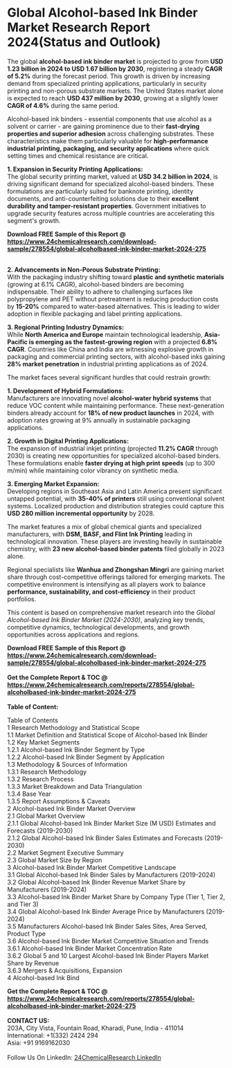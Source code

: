 <h1>Global Alcohol-based Ink Binder Market Research Report 2024(Status and Outlook)</h1><p>The global <strong>alcohol-based ink binder market</strong> is projected to grow from <strong>USD 1.23 billion in 2024 to USD 1.67 billion by 2030</strong>, registering a steady <strong>CAGR of 5.2%</strong> during the forecast period. This growth is driven by increasing demand from specialized printing applications, particularly in security printing and non-porous substrate markets. The United States market alone is expected to reach <strong>USD 437 million by 2030</strong>, growing at a slightly lower <strong>CAGR of 4.6%</strong> during the same period.</p><p>Alcohol-based ink binders - essential components that use alcohol as a solvent or carrier - are gaining prominence due to their <strong>fast-drying properties and superior adhesion</strong> across challenging substrates. These characteristics make them particularly valuable for <strong>high-performance industrial printing, packaging, and security applications</strong> where quick setting times and chemical resistance are critical.</p><p><strong>1. Expansion in Security Printing Applications:<br></strong>
The global security printing market, valued at <strong>USD 34.2 billion in 2024</strong>, is driving significant demand for specialized alcohol-based binders. These formulations are particularly suited for banknote printing, identity documents, and anti-counterfeiting solutions due to their <strong>excellent durability and tamper-resistant properties</strong>. Government initiatives to upgrade security features across multiple countries are accelerating this segment's growth.</p><div><b>Download FREE Sample of this Report @ 
            <a href="https://www.24chemicalresearch.com/download-sample/278554/global-alcoholbased-ink-binder-market-2024-275">
            https://www.24chemicalresearch.com/download-sample/278554/global-alcoholbased-ink-binder-market-2024-275</a></b></div><br><p><strong>2. Advancements in Non-Porous Substrate Printing:<br></strong>
With the packaging industry shifting toward <strong>plastic and synthetic materials</strong> (growing at 6.1% CAGR), alcohol-based binders are becoming indispensable. Their ability to adhere to challenging surfaces like polypropylene and PET without pretreatment is reducing production costs by <strong>15-20%</strong> compared to water-based alternatives. This is leading to wider adoption in flexible packaging and label printing applications.</p><p><strong>3. Regional Printing Industry Dynamics:<br></strong>
While <strong>North America and Europe</strong> maintain technological leadership, <strong>Asia-Pacific is emerging as the fastest-growing region</strong> with a projected <strong>6.8% CAGR</strong>. Countries like China and India are witnessing explosive growth in packaging and commercial printing sectors, with alcohol-based inks gaining <strong>28% market penetration</strong> in industrial printing applications as of 2024.</p><p>The market faces several significant hurdles that could restrain growth:</p><p><strong>1. Development of Hybrid Formulations:<br></strong>
Manufacturers are innovating novel <strong>alcohol-water hybrid systems</strong> that reduce VOC content while maintaining performance. These next-generation binders already account for <strong>18% of new product launches</strong> in 2024, with adoption rates growing at 9% annually in sustainable packaging applications.</p><p><strong>2. Growth in Digital Printing Applications:<br></strong>
The expansion of industrial inkjet printing (projected <strong>11.2% CAGR</strong> through 2030) is creating new opportunities for specialized alcohol-based binders. These formulations enable <strong>faster drying at high print speeds</strong> (up to 300 m/min) while maintaining color vibrancy on synthetic media.</p><p><strong>3. Emerging Market Expansion:<br></strong>
Developing regions in Southeast Asia and Latin America present significant untapped potential, with <strong>35-40% of printers</strong> still using conventional solvent systems. Localized production and distribution strategies could capture this <strong>USD 280 million incremental opportunity</strong> by 2028.</p><p>The market features a mix of global chemical giants and specialized manufacturers, with <strong>DSM, BASF, and Flint Ink Printing</strong> leading in technological innovation. These players are investing heavily in sustainable chemistry, with <strong>23 new alcohol-based binder patents</strong> filed globally in 2023 alone.</p><p>Regional specialists like <strong>Wanhua and Zhongshan Mingri</strong> are gaining market share through cost-competitive offerings tailored for emerging markets. The competitive environment is intensifying as all players work to balance <strong>performance, sustainability, and cost-efficiency</strong> in their product portfolios.</p><p>This content is based on comprehensive market research into the <em>Global Alcohol-based Ink Binder Market (2024-2030)</em>, analyzing key trends, competitive dynamics, technological developments, and growth opportunities across applications and regions.</p><div><b>Download FREE Sample of this Report @ 
            <a href="https://www.24chemicalresearch.com/download-sample/278554/global-alcoholbased-ink-binder-market-2024-275">
            https://www.24chemicalresearch.com/download-sample/278554/global-alcoholbased-ink-binder-market-2024-275</a></b></div><br><div><b>Get the Complete Report & TOC @ 
            <a href="https://www.24chemicalresearch.com/reports/278554/global-alcoholbased-ink-binder-market-2024-275">
            https://www.24chemicalresearch.com/reports/278554/global-alcoholbased-ink-binder-market-2024-275</a></b></div><br>
            <b>Table of Content:</b><p>Table of Contents<br />
1 Research Methodology and Statistical Scope<br />
1.1 Market Definition and Statistical Scope of Alcohol-based Ink Binder<br />
1.2 Key Market Segments<br />
1.2.1 Alcohol-based Ink Binder Segment by Type<br />
1.2.2 Alcohol-based Ink Binder Segment by Application<br />
1.3 Methodology & Sources of Information<br />
1.3.1 Research Methodology<br />
1.3.2 Research Process<br />
1.3.3 Market Breakdown and Data Triangulation<br />
1.3.4 Base Year<br />
1.3.5 Report Assumptions & Caveats<br />
2 Alcohol-based Ink Binder Market Overview<br />
2.1 Global Market Overview<br />
2.1.1 Global Alcohol-based Ink Binder Market Size (M USD) Estimates and Forecasts (2019-2030)<br />
2.1.2 Global Alcohol-based Ink Binder Sales Estimates and Forecasts (2019-2030)<br />
2.2 Market Segment Executive Summary<br />
2.3 Global Market Size by Region<br />
3 Alcohol-based Ink Binder Market Competitive Landscape<br />
3.1 Global Alcohol-based Ink Binder Sales by Manufacturers (2019-2024)<br />
3.2 Global Alcohol-based Ink Binder Revenue Market Share by Manufacturers (2019-2024)<br />
3.3 Alcohol-based Ink Binder Market Share by Company Type (Tier 1, Tier 2, and Tier 3)<br />
3.4 Global Alcohol-based Ink Binder Average Price by Manufacturers (2019-2024)<br />
3.5 Manufacturers Alcohol-based Ink Binder Sales Sites, Area Served, Product Type<br />
3.6 Alcohol-based Ink Binder Market Competitive Situation and Trends<br />
3.6.1 Alcohol-based Ink Binder Market Concentration Rate<br />
3.6.2 Global 5 and 10 Largest Alcohol-based Ink Binder Players Market Share by Revenue<br />
3.6.3 Mergers & Acquisitions, Expansion<br />
4 Alcohol-based Ink Bind</p><div><b>Get the Complete Report & TOC @ 
            <a href="https://www.24chemicalresearch.com/reports/278554/global-alcoholbased-ink-binder-market-2024-275">
            https://www.24chemicalresearch.com/reports/278554/global-alcoholbased-ink-binder-market-2024-275</a></b></div><br><b>CONTACT US:</b><br>
            203A, City Vista, Fountain Road, Kharadi, Pune, India - 411014<br>
            International: +1(332) 2424 294<br>
            Asia: +91 9169162030 <br><br>
            Follow Us On LinkedIn: <a href="https://www.linkedin.com/company/24chemicalresearch/">24ChemicalResearch LinkedIn</a>